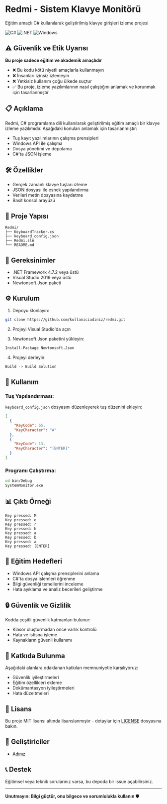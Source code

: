 # Redmi - Sistem Klavye Monitörü

Eğitim amaçlı C# kullanılarak geliştirilmiş klavye girişleri izleme projesi

![C#](https://img.shields.io/badge/C%23-239120?style=for-the-badge&logo=c-sharp&logoColor=white)
![.NET](https://img.shields.io/badge/.NET-512BD4?style=for-the-badge&logo=dotnet&logoColor=white)
![Windows](https://img.shields.io/badge/Windows-0078D6?style=for-the-badge&logo=windows&logoColor=white)

## ⚠️ Güvenlik ve Etik Uyarısı

**Bu proje sadece eğitim ve akademik amaçlıdır**

- ❌ Bu kodu kötü niyetli amaçlarla kullanmayın
- ❌ İnsanları izinsiz izlemeyin
- ❌ Yetkisiz kullanım çoğu ülkede suçtur
- ✅ Bu proje, izleme yazılımlarının nasıl çalıştığını anlamak ve korunmak için tasarlanmıştır

## 📋 Açıklama

Redmi, C# programlama dili kullanılarak geliştirilmiş eğitim amaçlı bir klavye izleme yazılımıdır. Aşağıdaki konuları anlamak için tasarlanmıştır:
- Tuş kayıt yazılımlarının çalışma prensipleri
- Windows API ile çalışma
- Dosya yönetimi ve depolama
- C#'ta JSON işleme

## 🛠️ Özellikler

- Gerçek zamanlı klavye tuşları izleme
- JSON dosyası ile esnek yapılandırma
- Verileri metin dosyasına kaydetme
- Basit konsol arayüzü

## 📁 Proje Yapısı

```
Redmi/
├── KeyboardTracker.cs
├── keyboard_config.json
├── Redmi.sln
└── README.md
```

## 🔧 Gereksinimler

- .NET Framework 4.7.2 veya üstü
- Visual Studio 2019 veya üstü
- Newtonsoft.Json paketi

## ⚙️ Kurulum

1. Depoyu klonlayın:
```bash
git clone https://github.com/kullaniciadiniz/redmi.git
```

2. Projeyi Visual Studio'da açın

3. Newtonsoft.Json paketini yükleyin:
```bash
Install-Package Newtonsoft.Json
```

4. Projeyi derleyin:
```bash
Build -> Build Solution
```

## 🚀 Kullanım

### Tuş Yapılandırması:
`keyboard_config.json` dosyasını düzenleyerek tuş düzenini ekleyin:

```json
[
  {
    "KeyCode": 65,
    "KeyCharacter": "A"
  },
  {
    "KeyCode": 13,
    "KeyCharacter": "[ENTER]"
  }
]
```

### Programı Çalıştırma:
```bash
cd bin/Debug
SystemMonitor.exe
```

## 📊 Çıktı Örneği

```
Key pressed: M
Key pressed: e
Key pressed: r
Key pressed: h
Key pressed: a
Key pressed: b
Key pressed: a
Key pressed: [ENTER]
```

## 🎯 Eğitim Hedefleri

- Windows API çalışma prensiplerini anlama
- C#'ta dosya işlemleri öğrenme
- Bilgi güvenliği temellerini inceleme
- Hata ayıklama ve analiz becerileri geliştirme

## 🔒 Güvenlik ve Gizlilik

Kodda çeşitli güvenlik katmanları bulunur:
- Klasör oluşturmadan önce varlık kontrolü
- Hata ve istisna işleme
- Kaynakların güvenli kullanımı

## 🤝 Katkıda Bulunma

Aşağıdaki alanlara odaklanan katkıları memnuniyetle karşılıyoruz:
- Güvenlik iyileştirmeleri
- Eğitim özellikleri ekleme
- Dokümantasyon iyileştirmeleri
- Hata düzeltmeleri

## 📄 Lisans

Bu proje MIT lisansı altında lisanslanmıştır - detaylar için [LICENSE](LICENSE) dosyasına bakın.

## 👥 Geliştiriciler

- [Adınız](https://github.com/kullaniciadiniz)

## 📞 Destek

Eğitimsel veya teknik sorularınız varsa, bu depoda bir issue açabilirsiniz.

---

**Unutmayın: Bilgi güçtür, onu bilgece ve sorumlulukla kullanın** 🛡️

```
